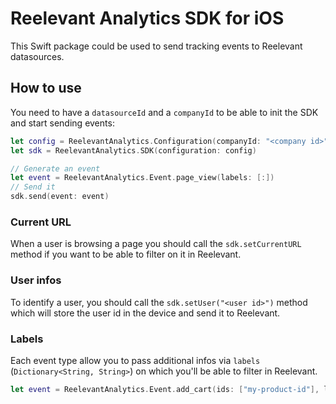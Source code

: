 # Reelevant Analytics SDK for iOS

This Swift package could be used to send tracking events to Reelevant datasources.

## How to use

You need to have a `datasourceId` and a `companyId` to be able to init the SDK and start sending events:

```swift
let config = ReelevantAnalytics.Configuration(companyId: "<company id>", datasourceId: "<datasource id>")
let sdk = ReelevantAnalytics.SDK(configuration: config)

// Generate an event
let event = ReelevantAnalytics.Event.page_view(labels: [:])
// Send it
sdk.send(event: event)
```

### Current URL

When a user is browsing a page you should call the `sdk.setCurrentURL` method if you want to be able to filter on it in Reelevant.

### User infos

To identify a user, you should call the `sdk.setUser("<user id>")` method which will store the user id in the device and send it to Reelevant.

### Labels

Each event type allow you to pass additional infos via `labels` (`Dictionary<String, String>`) on which you'll be able to filter in Reelevant.

```swift
let event = ReelevantAnalytics.Event.add_cart(ids: ["my-product-id"], labels: ["lang": "en_US"])
```
